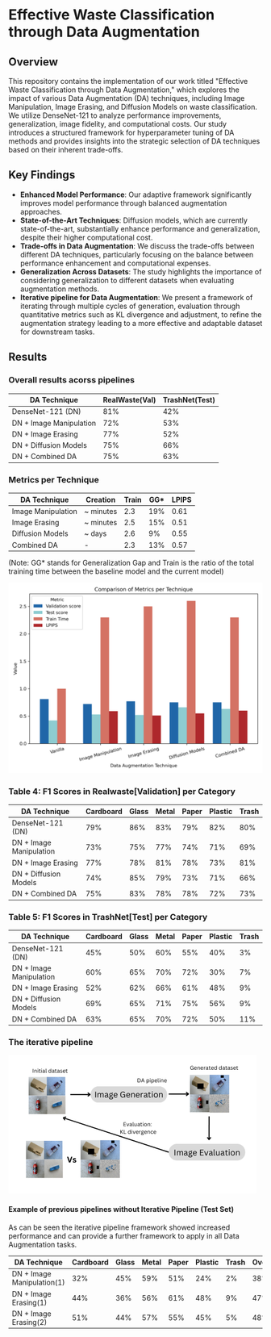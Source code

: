 # Effective Waste Classification through Data Augmentation

## Overview
This repository contains the implementation of our work titled "Effective Waste Classification through Data Augmentation," which explores the impact of various Data Augmentation (DA) techniques, including Image Manipulation, Image Erasing, and Diffusion Models on waste classification. We utilize DenseNet-121 to analyze performance improvements, generalization, image fidelity, and computational costs. Our study introduces a structured framework for hyperparameter tuning of DA methods and provides insights into the strategic selection of DA techniques based on their inherent trade-offs.

## Key Findings
- **Enhanced Model Performance**: Our adaptive framework significantly improves model performance through balanced augmentation approaches.
- **State-of-the-Art Techniques**: Diffusion models, which are currently state-of-the-art, substantially enhance performance and generalization, despite their higher computational cost.
- **Trade-offs in Data Augmentation**: We discuss the trade-offs between different DA techniques, particularly focusing on the balance between performance enhancement and computational expenses.
- **Generalization Across Datasets**: The study highlights the importance of considering generalization to different datasets when evaluating augmentation methods.
- **Iterative pipeline for Data Augmentation**: We present a framework of iterating through multiple cycles of generation, evaluation through quantitative metrics such as KL divergence and adjustment,  to refine the augmentation strategy leading to a more effective and adaptable dataset for downstream tasks.


  
## Results


### Overall results acorss pipelines
| DA Technique            | RealWaste(Val) | TrashNet(Test) |
|-------------------------|-----------|----------|
| DenseNet-121 (DN)       | 81%       | 42%      |
| DN + Image Manipulation | 72%       | 53%      |
| DN + Image Erasing      | 77%       | 52%      |
| DN + Diffusion Models   | 75%       | 66%      |
| DN + Combined DA        | 75%       | 63%      |

### Metrics per Technique
| DA Technique            | Creation    | Train | GG*  | LPIPS |
|-------------------------|-------------|-------|------|-------|
| Image Manipulation      | ~ minutes   | 2.3   | 19%  | 0.61  |
| Image Erasing           | ~ minutes   | 2.5   | 15%  | 0.51  |
| Diffusion Models        | ~ days      | 2.6   | 9%   | 0.55  |
| Combined DA             | -           | 2.3   | 13%  | 0.57  |

(Note: GG* stands for Generalization Gap and Train is the ratio of the total training time between the baseline model and the current model)

![comp](data/images/comparison.png)

### Table 4: F1 Scores in Realwaste[Validation] per Category
| DA Technique            | Cardboard | Glass | Metal | Paper | Plastic | Trash |
|-------------------------|-----------|-------|-------|-------|---------|-------|
| DenseNet-121 (DN)       | 79%       | 86%   | 83%   | 79%   | 82%     | 80%   |
| DN + Image Manipulation | 73%       | 75%   | 77%   | 74%   | 71%     | 69%   |
| DN + Image Erasing      | 77%       | 78%   | 81%   | 78%   | 73%     | 81%   |
| DN + Diffusion Models   | 74%       | 85%   | 79%   | 73%   | 71%     | 66%   |
| DN + Combined DA        | 75%       | 83%   | 78%   | 78%   | 72%     | 73%   |



### Table 5: F1 Scores in TrashNet[Test] per Category
| DA Technique            | Cardboard | Glass | Metal | Paper | Plastic | Trash |
|-------------------------|-----------|-------|-------|-------|---------|-------|
| DenseNet-121 (DN)       | 45%       | 50%   | 60%   | 55%   | 40%     | 3%    |
| DN + Image Manipulation | 60%       | 65%   | 70%   | 72%   | 30%     | 7%    |
| DN + Image Erasing      | 52%       | 62%   | 66%   | 61%   | 48%     | 9%    |
| DN + Diffusion Models   | 69%       | 65%   | 71%   | 75%   | 56%     | 9%    |
| DN + Combined DA        | 63%       | 65%   | 70%   | 72%   | 50%     | 11%   |


### The iterative pipeline
![comp](data/images/ImageGeneration.png)


#### Example of previous pipelines without Iterative Pipeline (Test Set)
As can be seen the iterative pipeline framework showed increased performance and can provide a further framework to apply in all Data Augmentation tasks.

| DA Technique            | Cardboard | Glass | Metal | Paper | Plastic | Trash | Overall |
|-------------------------   |-----------|-------|-------|-------|---------|-------|------|
| DN + Image Manipulation(1) | 32%       | 45%   | 59%   | 51%   | 24%     | 2%    | 38%  |
| DN + Image Erasing(1)      | 44%       | 36%   | 56%   | 61%   | 48%     | 9%    | 47%  |
| DN + Image Erasing(2)      | 51%       | 44%   | 57%   | 55%   | 45%     | 5%    | 48%  |


